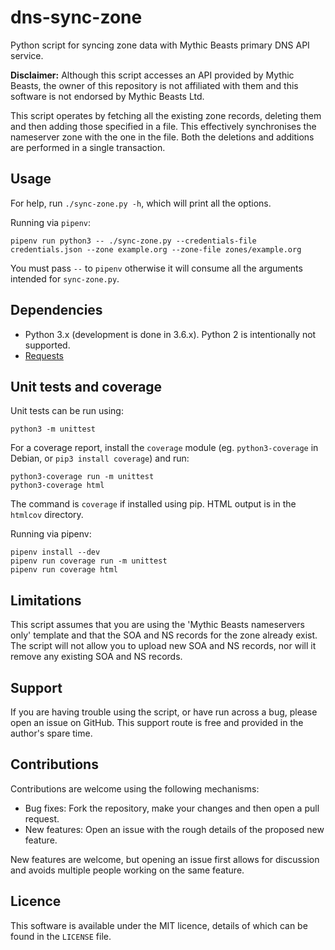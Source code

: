 # dns-sync-zone

Python script for syncing zone data with Mythic Beasts primary DNS API service.

**Disclaimer:** Although this script accesses an API provided by Mythic Beasts,
the owner of this repository is not affiliated with them and this software is
not endorsed by Mythic Beasts Ltd.

This script operates by fetching all the existing zone records, deleting them
and then adding those specified in a file. This effectively synchronises the
nameserver zone with the one in the file. Both the deletions and additions are
performed in a single transaction.

## Usage

For help, run `./sync-zone.py -h`, which will print all the options.

Running via `pipenv`:

```
pipenv run python3 -- ./sync-zone.py --credentials-file credentials.json --zone example.org --zone-file zones/example.org
```

You must pass `--` to `pipenv` otherwise it will consume all the arguments
intended for `sync-zone.py`.

## Dependencies

 * Python 3.x (development is done in 3.6.x). Python 2 is intentionally not supported.
 * [Requests](https://requests.readthedocs.io)

## Unit tests and coverage

Unit tests can be run using:

```
python3 -m unittest
```

For a coverage report, install the `coverage` module
(eg. `python3-coverage` in Debian, or `pip3 install coverage`) and
run:

```
python3-coverage run -m unittest
python3-coverage html
```

The command is `coverage` if installed using pip.  HTML output is in
the `htmlcov` directory.

Running via pipenv:

```
pipenv install --dev
pipenv run coverage run -m unittest
pipenv run coverage html
```

## Limitations

This script assumes that you are using the 'Mythic Beasts nameservers only'
template and that the SOA and NS records for the zone already exist. The script
will not allow you to upload new SOA and NS records, nor will it remove any
existing SOA and NS records.

## Support

If you are having trouble using the script, or have run across a bug, please open
an issue on GitHub. This support route is free and provided in the author's
spare time.

## Contributions

Contributions are welcome using the following mechanisms:

 * Bug fixes: Fork the repository, make your changes and then open a pull request.
 * New features: Open an issue with the rough details of the proposed new feature.

New features are welcome, but opening an issue first allows for discussion and
avoids multiple people working on the same feature.

## Licence

This software is available under the MIT licence, details of which can be found
in the `LICENSE` file.
